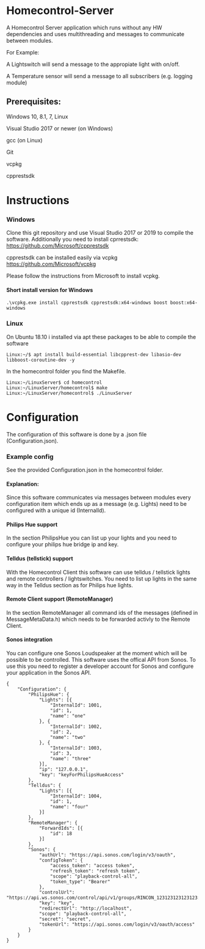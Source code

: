 # Homecontrol-Server
A Homecontrol Server application which runs without any HW dependencies and uses multithreading and messages to communicate between modules.

For Example:

A Lightswitch will send a message to the appropiate light with on/off.

A Temperature sensor will send a message to all subscribers (e.g. logging module) 

## Prerequisites:
Windows 10, 8.1, 7, Linux

Visual Studio 2017 or newer (on Windows)

gcc (on Linux)

Git

vcpkg

cpprestsdk


# Instructions
### Windows
Clone this git repository and use Visual Studio 2017 or 2019 to compile the software.
Additionally you need to install cprrestsdk:
https://github.com/Microsoft/cpprestsdk

cpprestsdk can be installed easily via vcpkg
https://github.com/Microsoft/vcpkg

Please follow the instructions from Microsoft to install vcpkg.

#### Short install version for Windows
```
.\vcpkg.exe install cpprestsdk cpprestsdk:x64-windows boost boost:x64-windows
```

### Linux
On Ubuntu 18.10 i installed via apt these packages to be able to compile the software

```
Linux:~/$ apt install build-essential libcpprest-dev libasio-dev libboost-coroutine-dev -y
```

In the homecontrol folder you find the Makefile.
```
Linux:~/LinuxServer$ cd homecontrol
Linux:~/LinuxServer/homecontrol$ make
Linux:~/LinuxServer/homecontrol$ ./LinuxServer
```

# Configuration
The configuration of this software is done by a .json file (Configuration.json).

### Example config
See the provided Configuration.json in the homecontrol folder.

#### Explanation:
Since this software communicates via messages between modules every configuration item which ends up as a message (e.g. Lights) need to be configured with a unique id (InternalId).

#### Philips Hue support
In the section PhilipsHue you can list up your lights and you need to configure your philips hue bridge ip and key.

#### Telldus (tellstick) support
With the Homecontrol Client this software can use telldus / tellstick lights and remote controllers / lightswitches.
You need to list up lights in the same way in the Telldus section as for Philips hue lights.

#### Remote Client support (RemoteManager)
In the section RemoteManager all command ids of the messages (defined in MessageMetaData.h) which needs to be forwarded activly to the Remote Client. 

#### Sonos integration
You can configure one Sonos Loudspeaker at the moment which will be possible to be controlled.
This software uses the offical API from Sonos.
To use this you need to register a developer account for Sonos and configure your application in the Sonos API.

```
{
	"Configuration": {
		"PhilipsHue": {
			"Lights": [{
				"InternalId": 1001,
				"id": 1,
				"name": "one"
			}, {
				"InternalId": 1002,
				"id": 2,
				"name": "two"
			}, {
				"InternalId": 1003,
				"id": 3,
				"name": "three"
			}],
			"ip": "127.0.0.1",
			"key": "keyForPhilipsHueAccess"
		},
		"Telldus": {
			"Lights": [{
				"InternalId": 1004,
				"id": 1,
				"name": "four"
			}]
		},
		"RemoteManager": {
			"ForwardIds": [{
				"id": 18
			}]
		},
		"Sonos": {
			"authUrl": "https://api.sonos.com/login/v3/oauth",
			"configToken": {
				"access_token": "access token",
				"refresh_token": "refresh token",
				"scope": "playback-control-all",
				"token_type": "Bearer"
			},
			"controlUrl": "https://api.ws.sonos.com/control/api/v1/groups/RINCON_123123123123123:11/playback/",
			"key": "key",
			"redirectUrl": "http://localhost",
			"scope": "playback-control-all",
			"secret": "secret",
			"tokenUrl": "https://api.sonos.com/login/v3/oauth/access"
		}
	}
}
```

